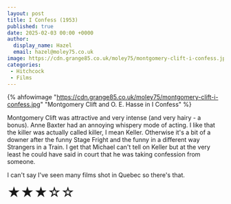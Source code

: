 ```yaml
---
layout: post
title: I Confess (1953)
published: true
date: 2025-02-03 00:00 +0000
author:
  display_name: Hazel
  email: hazel@moley75.co.uk
image: https://cdn.grange85.co.uk/moley75/montgomery-clift-i-confess.jpg
categories:
 - Hitchcock
 - Films
---
```

{% ahfowimage "https://cdn.grange85.co.uk/moley75/montgomery-clift-i-confess.jpg" "Montgomery Clift and O. E. Hasse in I Confess" %}

Montgomery Clift was attractive and very intense (and very hairy - a bonus). Anne Baxter had an annoying whispery mode of acting. I like that the killer was actually called killer, I mean Keller. Otherwise it's a bit of a downer after the funny Stage Fright and the funny in a different way Strangers in a Train. I get that Michael can't tell on Keller but at the very least he could have said in court that he was taking confession from someone.

I can't say I've seen many films shot in Quebec so there's that.

<div title="rating - 3/5" style="font-size:30px;">&#9733;&#9733;&#9733;&#9734;&#9734;</div>
